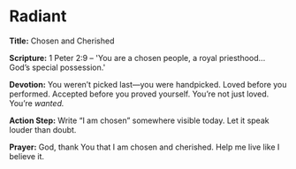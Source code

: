 # Radiant

**Title:** Chosen and Cherished

**Scripture:** 1 Peter 2:9 – 'You are a chosen people, a royal priesthood... God’s special possession.'

**Devotion:**
You weren’t picked last—you were handpicked. Loved before you performed. Accepted before you proved yourself. You’re not just loved. You’re *wanted.*

**Action Step:** Write “I am chosen” somewhere visible today. Let it speak louder than doubt.

**Prayer:**
God, thank You that I am chosen and cherished. Help me live like I believe it.